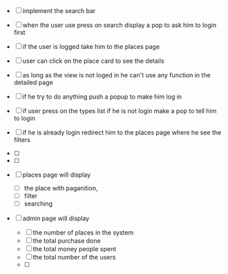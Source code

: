 - [ ] implement the search bar
- [ ] when the user use press on search display a pop to ask him to login first 
- [ ] if the user is logged take him to the places page
- [ ] user can click on the place card to see the details
- [ ] as long as the view is not loged in he can't use any function in the detailed page 
- [ ] if he try to do anything push a popup to make him log in
- [ ] if user press on the types list if he is not login make a pop to tell him to login
- [ ] if he is already login redirect him to the places page where he see the filters
- [ ] 
- [ ] 

- [ ] places page will display 
    - [ ] the place with paganition, 
    - [ ] filter 
    - [ ] searching 

- [ ] admin page will display 
    - [ ] the number of places in the system 
    - [ ] the total purchase done
    - [ ] the total money people spent 
    - [ ] the total number of the users
    - [ ] 
